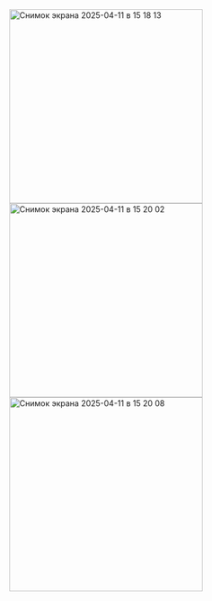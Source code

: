 <img width="344" alt="Снимок экрана 2025-04-11 в 15 18 13" src="https://github.com/user-attachments/assets/1881d4de-560a-4e65-9270-58595afa1819" />

<img width="344" alt="Снимок экрана 2025-04-11 в 15 20 02" src="https://github.com/user-attachments/assets/ab4ddb5a-8a4b-4e0d-a155-c8b39bb79a3d" />

<img width="344" alt="Снимок экрана 2025-04-11 в 15 20 08" src="https://github.com/user-attachments/assets/0f7dadb2-7e8e-4455-ac8d-78710b4c237d" />
